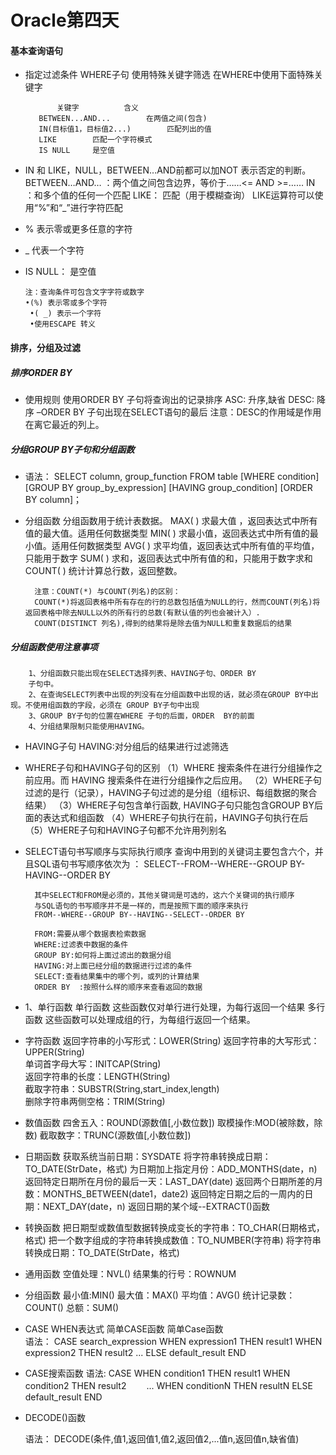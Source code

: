 # Oracle第四天
#### 基本查询语句
-	指定过滤条件 WHERE子句
		使用特殊关键字筛选
		在WHERE中使用下面特殊关键字

			   关键字	        含义	   
		   BETWEEN...AND... 	   在两值之间(包含)	   
		   IN(目标值1，目标值2...) 	   匹配列出的值	   
		   LIKE 	   匹配一个字符模式	   
		   IS NULL 	   是空值	 

- IN  和 LIKE，NULL，BETWEEN...AND前都可以加NOT 表示否定的判断。
	BETWEEN…AND… ：两个值之间包含边界，等价于……<= AND >=……
			IN ：和多个值的任何一个匹配
			LIKE： 匹配（用于模糊查询）
			LIKE运算符可以使用“%”和“_”进行字符匹配
-	% 表示零或更多任意的字符
-	_ 代表一个字符
-	IS NULL：	是空值  

	 	注：查询条件可包含文字字符或数字
	 	•(%) 表示零或多个字符
		 •( _) 表示一个字符
		 •使用ESCAPE 转义
#### 排序，分组及过滤
##### 排序ORDER BY
 -  使用规则
		    使用ORDER BY 子句将查询出的记录排序
    		 ASC: 升序,缺省
    		DESC: 降序
    		–ORDER BY 子句出现在SELECT语句的最后
    		注意：DESC的作用域是作用在离它最近的列上。
  ##### 分组GROUP BY子句和分组函数
- 语法：
		SELECT column, group_function
		FROM table
		[WHERE condition]
		[GROUP BY group_by_expression]
		[HAVING group_condition]
		[ORDER BY column]；

- 分组函数
	 分组函数用于统计表数据。
		MAX( ) 求最大值 ，返回表达式中所有值的最大值。适用任何数据类型
		MIN( ) 求最小值，返回表达式中所有值的最小值。适用任何数据类型
		AVG( ) 求平均值，返回表达式中所有值的平均值，只能用于数字
		SUM( ) 求和，返回表达式中所有值的和，只能用于数字求和
		COUNT( )  统计计算总行数，返回整数。

		注意：COUNT(*) 与COUNT(列名)的区别：
		COUNT(*)将返回表格中所有存在的行的总数包括值为NULL的行，然而COUNT(列名)将返回表格中除去NULL以外的所有行的总数(有默认值的列也会被计入）.  
		COUNT(DISTINCT 列名),得到的结果将是除去值为NULL和重复数据后的结果  

##### 分组函数使用注意事项
		1、分组函数只能出现在SELECT选择列表、HAVING子句、ORDER BY
		子句中。
		2、在查询SELECT列表中出现的列没有在分组函数中出现的话，就必须在GROUP BY中出现。不使用组函数的字段，必须在 GROUP BY子句中出现
		3、GROUP BY子句的位置在WHERE 子句的后面，ORDER  BY的前面
		4、分组结果限制只能使用HAVING。
- HAVING子句
		HAVING:对分组后的结果进行过滤筛选

-	WHERE子句和HAVING子句的区别
  		（1）WHERE 搜索条件在进行分组操作之前应用。而 HAVING 搜索条件在进行分组操作之后应用。
  		（2）WHERE子句过滤的是行（记录），HAVING子句过滤的是分组（组标识、每组数据的聚合结果）
  		（3）WHERE子句包含单行函数, HAVING子句只能包含GROUP BY后面的表达式和组函数
  		（4）WHERE子句执行在前，HAVING子句执行在后
  		（5）WHERE子句和HAVING子句都不允许用列别名
- SELECT语句书写顺序与实际执行顺序
		查询中用到的关键词主要包含六个，并且SQL语句书写顺序依次为 ：
		SELECT--FROM--WHERE--GROUP BY-HAVING--ORDER BY

		其中SELECT和FROM是必须的，其他关键词是可选的，这六个关键词的执行顺序
		与SQL语句的书写顺序并不是一样的，而是按照下面的顺序来执行
		FROM--WHERE--GROUP BY--HAVING--SELECT--ORDER BY

		FROM:需要从哪个数据表检索数据
		WHERE:过滤表中数据的条件
		GROUP BY:如何将上面过滤出的数据分组
		HAVING:对上面已经分组的数据进行过滤的条件
		SELECT:查看结果集中的哪个列，或列的计算结果
		ORDER BY  :按照什么样的顺序来查看返回的数据

- 1、单行函数
	单行函数
	这些函数仅对单行进行处理，为每行返回一个结果
	多行函数
	这些函数可以处理成组的行，为每组行返回一个结果。
- 字符函数
		返回字符串的小写形式：LOWER(String)
		返回字符串的大写形式：UPPER(String)		
		单词首字母大写：INITCAP(String)		
		返回字符串的长度：LENGTH(String)		
		截取字符串：SUBSTR(String,start_index,length)		
		删除字符串两侧空格：TRIM(String)
- 数值函数
		四舍五入：ROUND(源数值[,小数位数])
		取模操作:MOD(被除数，除数)
		截取数字：TRUNC(源数值[,小数位数])
- 日期函数
		获取系统当前日期：SYSDATE
		将字符串转换成日期：TO_DATE(StrDate，格式)
		为日期加上指定月份：ADD_MONTHS(date，n)
		返回特定日期所在月份的最后一天：LAST_DAY(date)
		返回两个日期所差的月数：MONTHS_BETWEEN(date1，date2)
		返回特定日期之后的一周内的日期：NEXT_DAY(date，n)
		返回日期的某个域--EXTRACT()函数
- 转换函数
		把日期型或数值型数据转换成变长的字符串：TO_CHAR(日期格式，格式)
		把一个数字组成的字符串转换成数值：TO_NUMBER(字符串)
		将字符串转换成日期：TO_DATE(StrDate，格式)
- 通用函数
		空值处理：NVL()
		结果集的行号：ROWNUM
- 分组函数
	最小值:MIN()
	最大值：MAX()
	平均值：AVG()
	统计记录数：COUNT()
	总额：SUM()
- CASE WHEN表达式
	简单CASE函数
		简单Case函数  
		语法：
		CASE search_expression
		WHEN expression1
		THEN result1
		WHEN expression2
		THEN result2
		...
		ELSE default_result
		END
- CASE搜索函数
		语法:
		CASE  WHEN condition1 THEN result1
		WHEN condition2 THEN result2
		　　...
		WHEN conditionN THEN resultN
		ELSE default_result
		END
- DECODE()函数

	语法：
	DECODE(条件,值1,返回值1,值2,返回值2,...值n,返回值n,缺省值)
